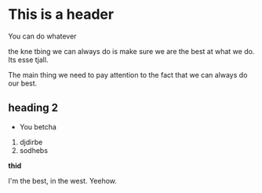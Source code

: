 
# This is a header

You can do whatever 

the kne tbing we can always do is make sure we are the best at what we do. Its esse tjall. 

The main thing we need to pay attention to the fact that we can always do our best. 

## heading 2

- You betcha 

1. djdirbe
2. sodhebs

**thid**

I'm the best, in the west. Yeehow.
